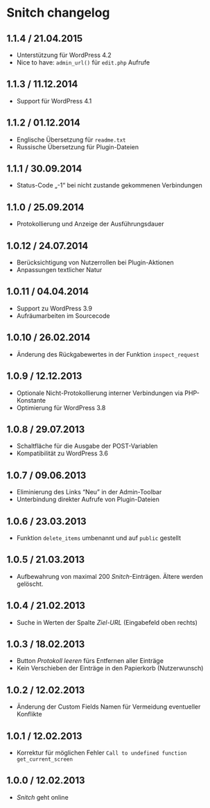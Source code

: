 # Snitch changelog


## 1.1.4 / 21.04.2015

* Unterstützung für WordPress 4.2
* Nice to have: `admin_url()` für `edit.php` Aufrufe


## 1.1.3 / 11.12.2014

* Support für WordPress 4.1


## 1.1.2 / 01.12.2014

* Englische Übersetzung für `readme.txt`
* Russische Übersetzung für Plugin-Dateien


## 1.1.1 / 30.09.2014

* Status-Code „-1“ bei nicht zustande gekommenen Verbindungen


## 1.1.0 / 25.09.2014

* Protokollierung und Anzeige der Ausführungsdauer


## 1.0.12 / 24.07.2014

* Berücksichtigung von Nutzerrollen bei Plugin-Aktionen
* Anpassungen textlicher Natur


## 1.0.11 / 04.04.2014

* Support zu WordPress 3.9
* Aufräumarbeiten im Sourcecode


## 1.0.10 / 26.02.2014

* Änderung des Rückgabewertes in der Funktion `inspect_request`


## 1.0.9 / 12.12.2013

* Optionale Nicht-Protokollierung interner Verbindungen via PHP-Konstante
* Optimierung für WordPress 3.8


## 1.0.8 / 29.07.2013

* Schaltfläche für die Ausgabe der POST-Variablen
* Kompatibilität zu WordPress 3.6


## 1.0.7 / 09.06.2013

* Eliminierung des Links “Neu” in der Admin-Toolbar
* Unterbindung direkter Aufrufe von Plugin-Dateien


## 1.0.6 / 23.03.2013

* Funktion `delete_items` umbenannt und auf `public` gestellt


## 1.0.5 / 21.03.2013

* Aufbewahrung von maximal 200 *Snitch*-Einträgen. Ältere werden gelöscht.


## 1.0.4 / 21.02.2013

* Suche in Werten der Spalte *Ziel-URL* (Eingabefeld oben rechts)


## 1.0.3 / 18.02.2013

* Button *Protokoll leeren* fürs Entfernen aller Einträge
* Kein Verschieben der Einträge in den Papierkorb (Nutzerwunsch)


## 1.0.2 / 12.02.2013

* Änderung der Custom Fields Namen für Vermeidung eventueller Konflikte


## 1.0.1 / 12.02.2013

* Korrektur für möglichen Fehler `Call to undefined function get_current_screen`


## 1.0.0 / 12.02.2013

* *Snitch* geht online